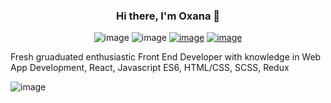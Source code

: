 ### <div align="center" width="100%"> Hi there, I'm Oxana  👋</div>
<div align="center" width="100%">

![image](	https://img.shields.io/badge/Freelancer-29B2FE?style=for-the-badge&logo=Freelancer&logoColor=white)
![image](https://img.shields.io/badge/ProtonMail-8B89CC?style=for-the-badge&logo=protonmail&logoColor=white)
[![image](https://img.shields.io/badge/LinkedIn-0077B5?style=for-the-badge&logo=linkedin&logoColor=white)](https://www.linkedin.com/in/oxana-theis-417922158/)
[![image](https://img.shields.io/badge/PORTFOLIO-{8B89CC}?style=for-the-badge&logoColor=white)](https://oth21dev.github.io/portfolio/)

</div>
Fresh gruaduated enthusiastic Front End Developer with knowledge in Web App Development, React, Javascript ES6, HTML/CSS, SCSS, Redux 



![image](https://github-readme-stats.vercel.app/api?username=OTH21DEV)
<!--


Here are some ideas to get you started:

Hi there, I'm Oxana 😄
- 🌱 I’m currently learning ...
- 👯 I’m looking to collaborate on ...
- 🤔 I’m looking for help with ...
- 💬 Ask me about ...
- 📫 How to reach me: ...
- 😄 Pronouns: ...
- ⚡ Fun fact: ...
-->
